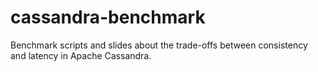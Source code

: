 cassandra-benchmark
===================

Benchmark scripts and slides about the trade-offs between consistency and latency in Apache Cassandra.